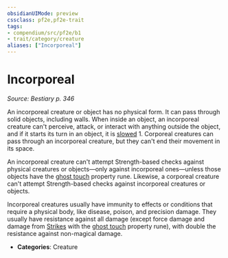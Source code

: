 ```yaml
---
obsidianUIMode: preview
cssclass: pf2e,pf2e-trait
tags:
- compendium/src/pf2e/b1
- trait/category/creature
aliases: ["Incorporeal"]
---
```

# Incorporeal  
*Source: Bestiary p. 346*  

An incorporeal creature or object has no physical form. It can pass through solid objects, including walls. When inside an object, an incorporeal creature can't perceive, attack, or interact with anything outside the object, and if it starts its turn in an object, it is [slowed](conditions.md#Slowed) 1. Corporeal creatures can pass through an incorporeal creature, but they can't end their movement in its space.

An incorporeal creature can't attempt Strength-based checks against physical creatures or objects—only against incorporeal ones—unless those objects have the [ghost touch](ghost-touch.md) property rune. Likewise, a corporeal creature can't attempt Strength-based checks against incorporeal creatures or objects.

Incorporeal creatures usually have immunity to effects or conditions that require a physical body, like disease, poison, and precision damage. They usually have resistance against all damage (except force damage and damage from [Strikes](strike.md) with the [ghost touch](ghost-touch.md) property rune), with double the resistance against non-magical damage.

- **Categories**: Creature